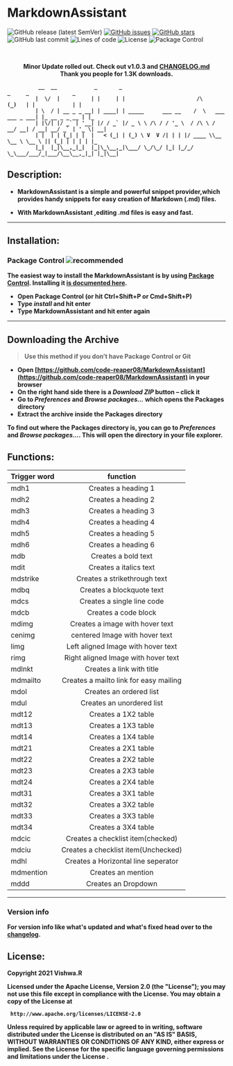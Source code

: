 # MarkdownAssistant
![GitHub release (latest SemVer)](https://img.shields.io/github/v/release/code-reaper08/MarkdownAssistant?style=for-the-badge) [![GitHub issues](https://img.shields.io/github/issues/code-reaper08/MarkdownAssistant?style=for-the-badge)](https://github.com/code-reaper08/MarkdownAssistant/issues) [![GitHub stars](https://img.shields.io/github/stars/code-reaper08/MarkdownAssistant?style=for-the-badge)](https://github.com/code-reaper08/MarkdownAssistant/stargazers) ![GitHub last commit](https://img.shields.io/github/last-commit/code-reaper08/MarkdownAssistant?style=for-the-badge) ![Lines of code](https://img.shields.io/tokei/lines/github/code-reaper08/MarkdownAssistant?style=for-the-badge) ![License](https://img.shields.io/badge/License%20-Apache%202.0-yellow?style=for-the-badge) ![Package Control](https://img.shields.io/packagecontrol/dt/MarkdownAssistant?style=for-the-badge)

<br>


<div align="center">

<strong> Minor Update rolled out. Check out v1.0.3 and [CHANGELOG.md](https://github.com/code-reaper08/MarkdownAssistant/blob/main/CHANGELOG.md) <br>
<strong> Thank you people for **1.3K** downloads.</strong>

</div>



			  __  __            _       _                                      _     _              _   
			 |  \/  |          | |     | |                       /\           (_)   | |            | |  
			 | \  / | __ _ _ __| | ____| | _____      ___ __    /  \   ___ ___ _ ___| |_ __ _ _ __ | |_ 
			 | |\/| |/ _` | '__| |/ / _` |/ _ \ \ /\ / / '_ \  / /\ \ / __/ __| / __| __/ _` | '_ \| __|
			 | |  | | (_| | |  |   < (_| | (_) \ V  V /| | | |/ ____ \\__ \__ \ \__ \ || (_| | | | | |_ 
			 |_|  |_|\__,_|_|  |_|\_\__,_|\___/ \_/\_/ |_| |_/_/    \_\___/___/_|___/\__\__,_|_| |_|\__|
                                                                                            
                                                                                            


## Description:

+ MarkdownAssistant is a simple and powerful snippet provider,which provides handy snippets for easy creation of Markdown (.md) files.

+ With MarkdownAssistant ,editing .md files is easy and fast.

---
## Installation:
### Package Control ![recommended](https://img.shields.io/badge/method-recommended-blue "Use this")

The easiest way to install the MarkdownAssistant is by using [Package Control](https://packagecontrol.io/). Installing it [is documented here](https://packagecontrol.io/installation).


- Open Package Control (or hit Ctrl+Shift+P or Cmd+Shift+P)
- Type _install_ and hit enter
- Type MarkdownAssistant and hit enter again

---

## Downloading the Archive

>Use this method if you don’t have Package Control or Git

- Open [https://github.com/code-reaper08/MarkdownAssistant](https://github.com/code-reaper08/MarkdownAssistant) in your browser
- On the right hand side there is a _Download ZIP_ button – click it
- Go to _Preferences_ and _Browse packages…_ which opens the Packages directory
- Extract the archive inside the Packages directory

To find out where the Packages directory is, you can go to _Preferences_ and _Browse packages…_. This will open the directory in your file explorer.

## Functions:

| Trigger word      |  function           |
| ------------- |:-------------:|
| mdh1      | Creates a heading 1 |
| mdh2      | Creates a heading 2 |
| mdh3      | Creates a heading 3 |
| mdh4      | Creates a heading 4 |
| mdh5      | Creates a heading 5 |
| mdh6      | Creates a heading 6 |
| mdb      | Creates a bold text|
| mdit     | Creates a italics text|
| mdstrike      | Creates a strikethrough text|
| mdbq      | Creates a blockquote text|
| mdcs      | Creates a single line code|
| mdcb      | Creates a code block|
| mdimg     | Creates a image with hover text|
| cenimg     | centered Image with hover text|
| limg     | Left aligned Image with hover text|
| rimg     | Right aligned Image with hover text|
| mdlnkt      | Creates a link with title|
| mdmailto      | Creates a mailto link for easy mailing |
| mdol      | Creates an ordered list|
| mdul      | Creates an unordered list|
| mdt12      | Creates a 1X2 table|
| mdt13      | Creates a 1X3 table|
| mdt14      | Creates a 1X4 table|
| mdt21      | Creates a 2X1 table|
| mdt22      | Creates a 2X2 table|
| mdt23      | Creates a 2X3 table|
| mdt24      | Creates a 2X4 table|
| mdt31      | Creates a 3X1 table|
| mdt32      | Creates a 3X2 table|
| mdt33      | Creates a 3X3 table|
| mdt34      | Creates a 3X4 table|
| mdcic      | Creates a checklist item(checked)|
| mdciu      | Creates a checklist item(Unchecked)|
| mdhl     | Creates a Horizontal line seperator|
| mdmention      | Creates an mention|
| mddd   | Creates an Dropdown|

---

### **Version info**

For version info like what's updated and what's fixed head over to the [**changelog**](https://github.com/code-reaper08/MarkdownAssistant/blob/main/CHANGELOG.md).

## License:

Copyright 2021 Vishwa.R

   Licensed under the Apache License, Version 2.0 (the "License");
   you may not use this file except in compliance with the License.
   You may obtain a copy of the License at

     http://www.apache.org/licenses/LICENSE-2.0

   Unless required by applicable law or agreed to in writing, software
   distributed under the License is distributed on an "AS IS" BASIS,
   WITHOUT WARRANTIES OR CONDITIONS OF ANY KIND, either express or implied.
   See the License for the specific language governing permissions and
   limitations under the License   .
